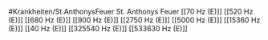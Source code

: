 #Krankheiten/St.AnthonysFeuer
St. Anthonys Feuer
[[70 Hz (E)]]
[[520 Hz (E)]]
[[680 Hz (E)]]
[[900 Hz (E)]]
[[2750 Hz (E)]]
[[5000 Hz (E)]]
[[15360 Hz (E)]]
[[40 Hz (E)]]
[[325540 Hz (E)]]
[[533630 Hz (E)]]